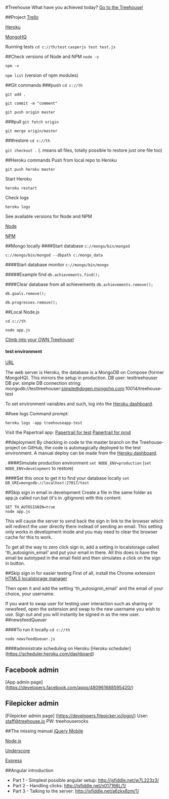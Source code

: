 #Treehouse
What have you achieved today?
[Go to the Treehouse!](http://www.treehouse.io)

##Project
[Trello](https://trello.com/b/xTuMReiw/treehouse)

[Heroku](https://api.heroku.com/myapps/treehouseapp)

[MongoHQ](https://new.mongohq.com/treehouse/mongo/treehouse/collections)

Running tests
`cd c://th/test`
`casperjs test test.js`

##Check versions of Node and NPM
`node -v`

`npm -v`

`npm list` (version of npm modules)

##Git commands
###push
`cd c://th`

`git add .`

`git commit -m "comment"`

`git push origin master`

###pull
`git fetch origin`

`git merge origin/master`

###restore
`cd c://th`

`git checkout .` (. means all files, totally possible to restore just one file too)


##Heroku commands
Push from local repo to Heroku

`git push heroku master`

Start Heroku

`heroku restart`

Check logs

`heroku logs`


See available versions for Node and NPM

[Node](http://heroku-buildpack-nodejs.s3.amazonaws.com/manifest.nodejs)

[NPM](http://heroku-buildpack-nodejs.s3.amazonaws.com/manifest.npm)


##Mongo locally
####Start database
`c://mongo/bin/mongod`

`c://mongo/bin/mongod --dbpath c:/mongo_data`


####Start database monitor
`c://mongo/bin/mongo`


#####Example find
`db.achievements.find();`

####Clear database from all achievements
`db.achievements.remove();`

`db.goals.remove();`

`db.progresses.remove();`

##Local Node.js

`cd c://th`

`node app.js`

[Climb into your OWN Treehouse!](http://localhost:1337/)

#### test environment
[URL](http://test.treehouse.io/)

The web server is Heroku, the database is a MongoDB on Compose (former MongoHQ). This mirrors the setup in production.
DB user: testtreehouser
DB pw: simple
DB connection string: mongodb://testtreehouser:simple@dogen.mongohq.com:10014/treehouse-test

To set environment variables and such, log into the [Heroku dashboard](https://dashboard.heroku.com).

##see logs
Command prompt:

    heroku logs -app treehouseapp-test

Visit the Papertrail app:
    [Papertrail for test](https://papertrailapp.com/systems/treehouseapp-test/)
    [Papertrail for prod](https://papertrailapp.com/systems/treehouseapp/)

##deployment
By checking in code to the master branch on the Treehouse-project on GitHub, the code is automagically deployed to the test environment. A manual deploy can be made from the [Heroku dashboard](https://dashboard.heroku.com).

.
####Simulate production environment
`set NODE_ENV=production` (`set NODE_ENV=development` to restore)

####Set this once to get it to find your database locally
`set DB_URI=mongodb://localhost:27017/test`

##Skip sign in email in development
Create a file in the same folder as app.js called run.bat (it's in .gitignore) with this content:

    SET TH_AUTOSIGNIN=true
    node app.js

This will cause the server to send back the sign in link to the browser which will redirect the user directly there instead of sending an email. This setting only works in development mode and you may need to clear the browser cache for this to work.

To get all the way to zero click sign in, add a setting in localstorage called 'th_autosignin_email' and put your email in there. All this does is have the email be autotyped in the email field and then simulates a click on the sign in button.

##Skip sign in for easier testing
First of all, install the Chrome extension [HTML5 localstorage manager](chrome-extension://giompennnhheakjcnobejbnjgbbkmdnd/options.html)

Then open it and add the setting 'th_autosignin_email' and the email of your choice, your username.

If you want to swap user for testing user interaction such as sharing or newsfeed, open the extension and swap to the new username you wish to use. Sign out and you will instantly be signed in as the new user.
##newsfeedQueuer

####To run it locally
 `cd c://th`

 `node newsfeedQueuer.js`

####administrate scheduling on Heroku
[Heroku scheduler] (https://scheduler.heroku.com/dashboard)

##  Facebook admin
[App admin page] (https://developers.facebook.com/apps/480961688595420/)

##  Filepicker admin
[Filepicker admin page] (https://developers.filepicker.io/login/)
User: staff@treehouse.io
PW: treehouserocks

##The missing manual
[jQuery Mobile](http://jquerymobile.com/)

[Node.js](http://nodejs.org/)

[Underscore](http://documentcloud.github.com/underscore/)

[Express](http://expressjs.com/)

##Angular introduction
- Part 1 - Simplest possible angular setup: http://jsfiddle.net/w7L223z3/
- Part 2 - Handling clicks: http://jsfiddle.net/n017166L/1/
- Part 3 - Talking to the server: http://jsfiddle.net/a6zkx8zm/1/
